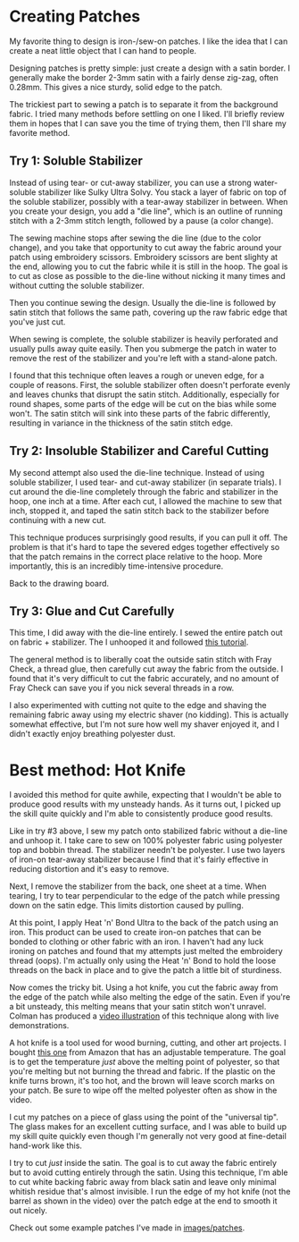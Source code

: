 # Creating Patches

My favorite thing to design is iron-/sew-on patches.  I like the idea that I can create a neat little object that I can hand to people.

Designing patches is pretty simple: just create a design with a satin border.  I generally make the border 2-3mm satin with a fairly dense zig-zag, often 0.28mm.  This gives a nice sturdy, solid edge to the patch.

The trickiest part to sewing a patch is to separate it from the background fabric.  I tried many methods before settling on one I liked.  I'll briefly review them in hopes that I can save you the time of trying them, then I'll share my favorite method.

## Try 1: Soluble Stabilizer

Instead of using tear- or cut-away stabilizer, you can use a strong water-soluble stabilizer like Sulky Ultra Solvy.  You stack a layer of fabric on top of the soluble stabilizer, possibly with a tear-away stabilizer in between.  When you create your design, you add a "die line", which is an outline of running stitch with a 2-3mm stitch length, followed by a pause (a color change).

The sewing machine stops after sewing the die line (due to the color change), and you take that opportunity to cut away the fabric around your patch using embroidery scissors.  Embroidery scissors are bent slighty at the end, allowing you to cut the fabric while it is still in the hoop.  The goal is to cut as close as possible to the die-line without nicking it many times and without cutting the soluble stabilizer.

Then you continue sewing the design.  Usually the die-line is followed by satin stitch that follows the same path, covering up the raw fabric edge that you've just cut.

When sewing is complete, the soluble stabilizer is heavily perforated and usually pulls away quite easily.  Then you submerge the patch in water to remove the rest of the stabilizer and you're left with a stand-alone patch.

I found that this technique often leaves a rough or uneven edge, for a couple of reasons.  First, the soluble stabilizer often doesn't perforate evenly and leaves chunks that disrupt the satin stitch.  Additionally, especially for round shapes, some parts of the edge will be cut on the bias while some won't.  The satin stitch will sink into these parts of the fabric differently, resulting in variance in the thickness of the satin stitch edge.

## Try 2: Insoluble Stabilizer and Careful Cutting

My second attempt also used the die-line technique.  Instead of using soluble stabilizer, I used tear- and cut-away stabilizer (in separate trials).  I cut around the die-line completely through the fabric and stabilizer in the hoop, one inch at a time.  After each cut, I allowed the machine to sew that inch, stopped it, and taped the satin stitch back to the stabilizer before continuing with a new cut.

This technique produces surprisingly good results, if you can pull it off.  The problem is that it's hard to tape the severed edges together effectively so that the patch remains in the correct place relative to the hoop.  More importantly, this is an incredibly time-intensive procedure.

Back to the drawing board.

## Try 3: Glue and Cut Carefully

This time, I did away with the die-line entirely.  I sewed the entire patch out on fabric + stabilizer.  The I unhooped it and followed [this tutorial](https://www.youtube.com/watch?v=bHdeFWNVqmk).

The general method is to liberally coat the outside satin stitch with Fray Check, a thread glue, then carefully cut away the fabric from the outside.  I found that it's very difficult to cut the fabric accurately, and no amount of Fray Check can save you if you nick several threads in a row.

I also experimented with cutting not quite to the edge and shaving the remaining fabric away using my electric shaver (no kidding).  This is actually somewhat effective, but I'm not sure how well my shaver enjoyed it, and I didn't exactly enjoy breathing polyester dust.

# Best method: Hot Knife

I avoided this method for quite awhile, expecting that I wouldn't be able to produce good results with my unsteady hands.  As it turns out, I picked up the skill quite quickly and I'm able to consistently produce good results.

Like in try #3 above, I sew my patch onto stabilized fabric without a die-line and unhoop it.  I take care to sew on 100% polyester fabric using polyester top and bobbin thread.  The stabilizer needn't be polyester.  I use two layers of iron-on tear-away stabilizer because I find that it's fairly effective in reducing distortion and it's easy to remove.

Next, I remove the stabilizer from the back, one sheet at a time.  When tearing, I try to tear perpendicular to the edge of the patch while pressing down on the satin edge.  This limits distortion caused by pulling.

At this point, I apply Heat 'n' Bond Ultra to the back of the patch using an iron.  This product can be used to create iron-on patches that can be bonded to clothing or other fabric with an iron.  I haven't had any luck ironing on patches and found that my attempts just melted the embroidery thread (oops).  I'm actually only using the Heat 'n' Bond to hold the loose threads on the back in place and to give the patch a little bit of sturdiness.

Now comes the tricky bit.  Using a hot knife, you cut the fabric away from the edge of the patch while also melting the edge of the satin.  Even if you're a bit unsteady, this melting means that your satin stitch won't unravel.  Colman has produced a [video illustration](https://www.youtube.com/watch?v=Bm7yhDgp5ok) of this technique along with live demonstrations.

A hot knife is a tool used for wood burning, cutting, and other art projects.  I bought [this one](https://www.amazon.com/Walnut-Hollow-Versa-Temp-Temperature-Woodburning/dp/B005P1TRAS/ref=sr_1_8?ie=UTF8&qid=1485328701&sr=8-8&keywords=hot+knife) from Amazon that has an adjustable temperature.  The goal is to get the temperature _just_ above the melting point of polyester, so that you're melting but not burning the thread and fabric.  If the plastic on the knife turns brown, it's too hot, and the brown will leave scorch marks on your patch.  Be sure to wipe off the melted polyester often as show in the video.

I cut my patches on a piece of glass using the point of the "universal tip".  The glass makes for an excellent cutting surface, and I was able to build up my skill quite quickly even though I'm generally not very good at fine-detail hand-work like this.

I try to cut _just_ inside the satin.  The goal is to cut away the fabric entirely but to avoid cutting entirely through the satin.  Using this technique, I'm able to cut white backing fabric away from black satin and leave only minimal whitish residue that's almost invisible.  I run the edge of my hot knife (not the barrel as shown in the video) over the patch edge at the end to smooth it out nicely.

Check out some example patches I've made in [images/patches](images/patches).
